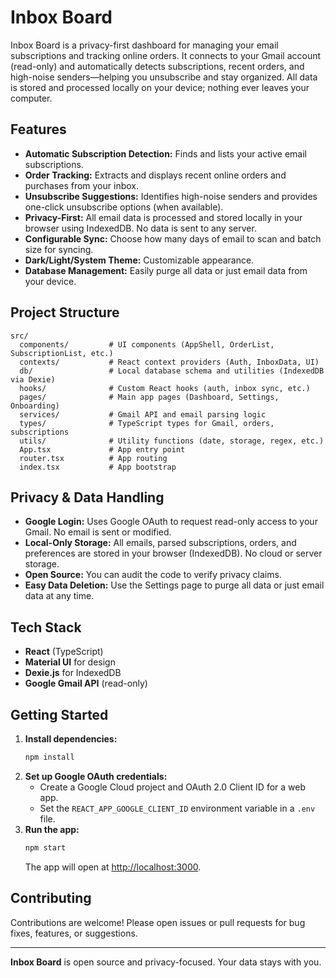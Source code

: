 # Inbox Board

Inbox Board is a privacy-first dashboard for managing your email subscriptions and tracking online orders. It connects to your Gmail account (read-only) and automatically detects subscriptions, recent orders, and high-noise senders—helping you unsubscribe and stay organized. All data is stored and processed locally on your device; nothing ever leaves your computer.

## Features

- **Automatic Subscription Detection:** Finds and lists your active email subscriptions.
- **Order Tracking:** Extracts and displays recent online orders and purchases from your inbox.
- **Unsubscribe Suggestions:** Identifies high-noise senders and provides one-click unsubscribe options (when available).
- **Privacy-First:** All email data is processed and stored locally in your browser using IndexedDB. No data is sent to any server.
- **Configurable Sync:** Choose how many days of email to scan and batch size for syncing.
- **Dark/Light/System Theme:** Customizable appearance.
- **Database Management:** Easily purge all data or just email data from your device.

## Project Structure

```
src/
  components/         # UI components (AppShell, OrderList, SubscriptionList, etc.)
  contexts/           # React context providers (Auth, InboxData, UI)
  db/                 # Local database schema and utilities (IndexedDB via Dexie)
  hooks/              # Custom React hooks (auth, inbox sync, etc.)
  pages/              # Main app pages (Dashboard, Settings, Onboarding)
  services/           # Gmail API and email parsing logic
  types/              # TypeScript types for Gmail, orders, subscriptions
  utils/              # Utility functions (date, storage, regex, etc.)
  App.tsx             # App entry point
  router.tsx          # App routing
  index.tsx           # App bootstrap
```

## Privacy & Data Handling

- **Google Login:** Uses Google OAuth to request read-only access to your Gmail. No email is sent or modified.
- **Local-Only Storage:** All emails, parsed subscriptions, orders, and preferences are stored in your browser (IndexedDB). No cloud or server storage.
- **Open Source:** You can audit the code to verify privacy claims.
- **Easy Data Deletion:** Use the Settings page to purge all data or just email data at any time.

## Tech Stack

- **React** (TypeScript)
- **Material UI** for design
- **Dexie.js** for IndexedDB
- **Google Gmail API** (read-only)

## Getting Started

1. **Install dependencies:**
   ```bash
   npm install
   ```
2. **Set up Google OAuth credentials:**
   - Create a Google Cloud project and OAuth 2.0 Client ID for a web app.
   - Set the `REACT_APP_GOOGLE_CLIENT_ID` environment variable in a `.env` file.
3. **Run the app:**
   ```bash
   npm start
   ```
   The app will open at [http://localhost:3000](http://localhost:3000).

## Contributing

Contributions are welcome! Please open issues or pull requests for bug fixes, features, or suggestions.

---

**Inbox Board** is open source and privacy-focused. Your data stays with you.
